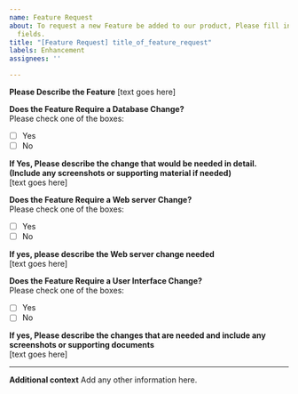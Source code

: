```yaml
---
name: Feature Request
about: To request a new Feature be added to our product, Please fill in all of the
  fields.
title: "[Feature Request] title_of_feature_request"
labels: Enhancement
assignees: ''

---
```


**Please Describe the Feature**
[text goes here]
  
**Does the Feature Require a Database Change?**  
Please check one of the boxes:  
- [ ] Yes
- [ ] No

**If Yes, Please describe the change that would be needed in detail. (Include any screenshots or supporting material if needed)**  
[text goes here]
  

**Does the Feature Require a Web server Change?**  
Please check one of the boxes:  
- [ ] Yes
- [ ] No
  
**If yes, please describe the Web server change needed**  
[text goes here]
  


**Does the Feature Require a User Interface Change?**  
Please check one of the boxes:  
- [ ] Yes
- [ ] No
  
**If yes, Please describe the changes that are needed and include any screenshots or supporting documents**  
[text goes here]
  
***

**Additional context**
Add any other information here.
